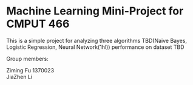 
# Machine Learning Mini-Project for CMPUT 466


This is a simple project for analyzing three algorithms TBD(Naive Bayes, Logistic Regression, Neural Network(1hl))
performance on dataset TBD


Group members:<br/>

Ziming Fu  1370023<br/>
JiaZhen Li<br/>
